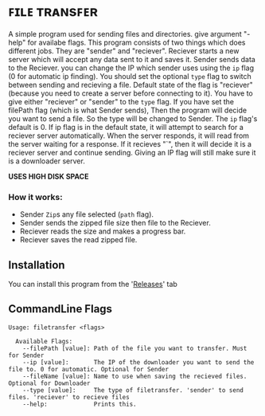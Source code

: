 # ꜰɪʟᴇ ᴛʀᴀɴsꜰᴇʀ

A simple program used for sending files and directories. give argument "-help" for availabe flags. This program consists of two things 
which does different jobs. They are "sender" and "reciever". Reciever starts a new server which will accept any data sent to
it and saves it. Sender sends data to the Reciever. you can change the IP which sender uses using the ```ip``` flag (0 for automatic ip finding). 
You should set the optional  ```type``` flag to switch between sending and recieving a file. Default state of the flag is "reciever" 
(because you need to create a server before connecting to it). You have to give either "reciever" or "sender" to the ```type``` flag. If
you have set the filePath flag (which is what Sender sends), Then the program will decide you want to send a file. So the type will be changed to Sender. 
The ```ip``` flag's default is 0. If ip flag is in the default state, it will attempt to search for a reciever server automatically.
When the server responds, it will read from the server waiting for a response. If it recieves "\`", then it will decide it is a 
reciever server and continue sending. Giving an IP flag will still make sure it is a downloader server.

**USES HIGH DISK SPACE**

### How it works:
* Sender `Zip`s any file selected (```path``` flag).
* Sender sends the zipped file size then file to the Reciever.
* Reciever reads the size and makes a progress bar.
* Reciever saves the read zipped file.

## Installation
  You can install this program from the '[Releases](https://github.com/GodKra/FileTransfer/releases/latest "Latest Release")' tab
## CommandLine Flags
```
Usage: filetransfer <flags>
  
  Available Flags:
    --filePath [value]: Path of the file you want to transfer. Must for Sender
    --ip [value]:       The IP of the downloader you want to send the file to. 0 for automatic. Optional for Sender
    --fileName [value]: Name to use when saving the recieved files. Optional for Downloader
    --type [value]:     The type of filetransfer. 'sender' to send files. 'reciever' to recieve files
    --help:             Prints this.
```
